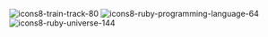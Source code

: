 ![icons8-train-track-80](https://github.com/rubymobile/super-duper-happiness/assets/158806329/42fac6f3-35e3-43c3-bbce-615091be00df)
![icons8-ruby-programming-language-64](https://github.com/rubymobile/super-duper-happiness/assets/158806329/685545ce-3863-4e00-acd0-05b0cca9c8b1)
![icons8-ruby-universe-144](https://github.com/rubymobile/super-duper-happiness/assets/158806329/d3d8086c-0e73-469f-83e7-6528e75e3ada)
